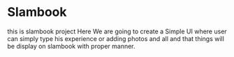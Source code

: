 # Slambook
this is slambook project
Here We are going to create a Simple UI where user can simply type his experience or adding photos and all
and that things will be display on slambook with proper manner.
